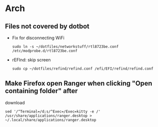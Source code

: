 # Arch

## Files not covered by dotbot
* Fix for disconnecting WiFi
    ```
    sudo ln -s ~/dotfiles/networkstuff/rtl8723be.conf /etc/modprobe.d/rtl8723be.conf
    ```
* rEFInd: skip screen
    ```
    sudo cp ~/dotfiles/refind/refind.conf /efi/EFI/refind/refind.conf
    ```

## Make Firefox open Ranger when clicking "Open containing folder" after
download

```
sed '/^Terminal=/d;s/^Exec=/Exec=kitty -e /' /usr/share/applications/ranger.desktop > ~/.local/share/applications/ranger.desktop
```
